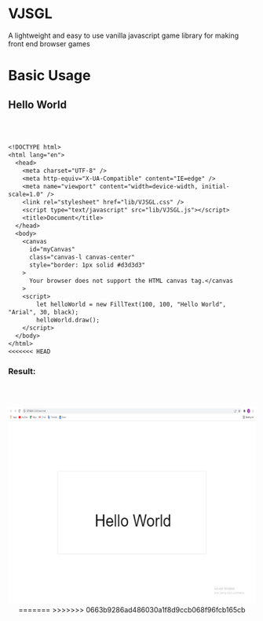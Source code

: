 # VJSGL
A lightweight and easy to use vanilla javascript game library for making front end browser games

# Basic Usage

## Hello World
<br></br>
```
<!DOCTYPE html>
<html lang="en">
  <head>
    <meta charset="UTF-8" />
    <meta http-equiv="X-UA-Compatible" content="IE=edge" />
    <meta name="viewport" content="width=device-width, initial-scale=1.0" />
    <link rel="stylesheet" href="lib/VJSGL.css" />
    <script type="text/javascript" src="lib/VJSGL.js"></script>
    <title>Document</title>
  </head>
  <body>
    <canvas
      id="myCanvas"
      class="canvas-l canvas-center"        
      style="border: 1px solid #d3d3d3"
    >
      Your browser does not support the HTML canvas tag.</canvas
    >
    <script>
        let helloWorld = new FillText(100, 100, "Hello World", "Arial", 30, black);
        helloWorld.draw();
    </script>
  </body>
</html>
<<<<<<< HEAD
```
### Result:
<br></br>
<center><img src="resources/assets/images/helloWorld.png" alt="frog" width="600" height="400"/>  
=======
>>>>>>> 0663b9286ad486030a1f8d9ccb068f96fcb165cb

